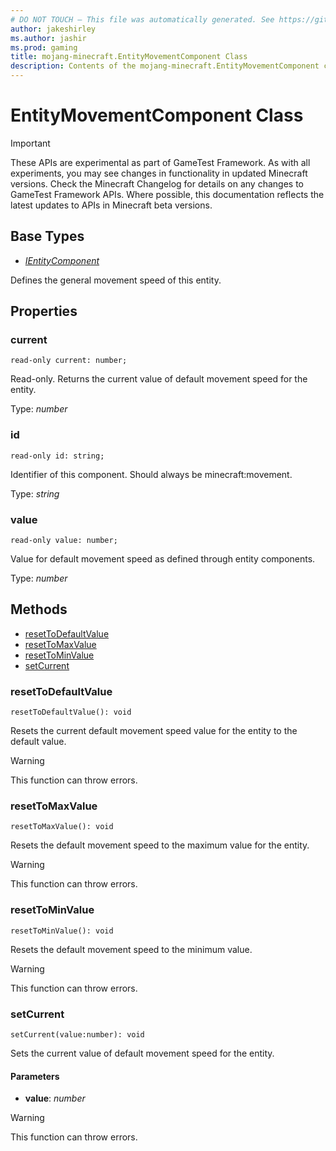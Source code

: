 ```yaml
---
# DO NOT TOUCH — This file was automatically generated. See https://github.com/Mojang/MinecraftScriptingApiDocsGenerator to modify descriptions, examples, etc.
author: jakeshirley
ms.author: jashir
ms.prod: gaming
title: mojang-minecraft.EntityMovementComponent Class
description: Contents of the mojang-minecraft.EntityMovementComponent class.
---
```

# EntityMovementComponent Class
>[!IMPORTANT]
>These APIs are experimental as part of GameTest Framework. As with all experiments, you may see changes in functionality in updated Minecraft versions. Check the Minecraft Changelog for details on any changes to GameTest Framework APIs. Where possible, this documentation reflects the latest updates to APIs in Minecraft beta versions.

## Base Types
- [*IEntityComponent*](IEntityComponent.md)

Defines the general movement speed of this entity.

## Properties
### **current**
`read-only current: number;`

Read-only. Returns the current value of default movement speed for the entity.

Type: *number*


### **id**
`read-only id: string;`

Identifier of this component. Should always be minecraft:movement.

Type: *string*


### **value**
`read-only value: number;`

Value for default movement speed as defined through entity components.

Type: *number*



## Methods
- [resetToDefaultValue](#resettodefaultvalue)
- [resetToMaxValue](#resettomaxvalue)
- [resetToMinValue](#resettominvalue)
- [setCurrent](#setcurrent)
  
### **resetToDefaultValue**
`
resetToDefaultValue(): void
`

Resets the current default movement speed value for the entity to the default value.


> [!WARNING]
> This function can throw errors.

### **resetToMaxValue**
`
resetToMaxValue(): void
`

Resets the default movement speed to the maximum value for the entity.


> [!WARNING]
> This function can throw errors.

### **resetToMinValue**
`
resetToMinValue(): void
`

Resets the default movement speed to the minimum value.


> [!WARNING]
> This function can throw errors.

### **setCurrent**
`
setCurrent(value:number): void
`

Sets the current value of default movement speed for the entity.
#### **Parameters**
- **value**: *number*


> [!WARNING]
> This function can throw errors.


